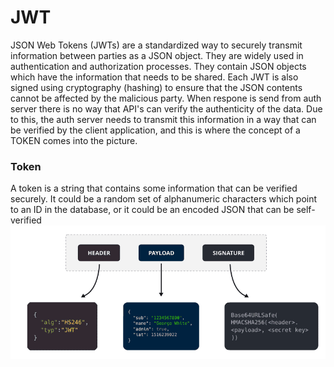 # JWT 

JSON Web Tokens (JWTs) are a standardized way to securely transmit information between parties as a JSON object. They are widely used in authentication and authorization processes. 
They contain JSON objects which have the information that needs to be shared. Each JWT is also signed using cryptography (hashing) to ensure that the JSON contents cannot be affected by the malicious party.
When respone is send from auth server there is no way that API's can verify the authenticity of the data. Due to this, the auth server needs to transmit this information in a way that can be verified by the client application, and this is where the concept of a TOKEN comes into the picture. 

### Token 

A token is a string that contains some information that can be verified securely. It could be a random set of alphanumeric characters which point to an ID in the database, or it could be an encoded JSON that can be self-verified
![](Security/JWT/img/TOKEN_STRUCT.png)